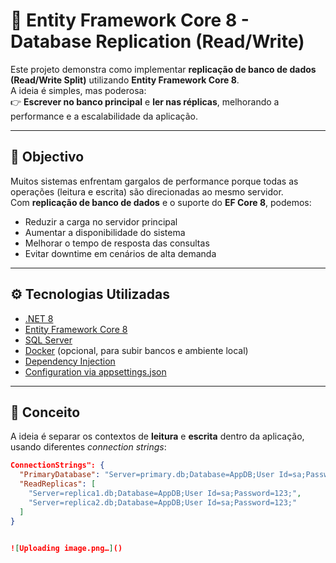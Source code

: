 # 🧩 Entity Framework Core 8 - Database Replication (Read/Write)

Este projeto demonstra como implementar **replicação de banco de dados (Read/Write Split)** utilizando **Entity Framework Core 8**.  
A ideia é simples, mas poderosa:  
👉 **Escrever no banco principal** e **ler nas réplicas**, melhorando a performance e a escalabilidade da aplicação.

---

## 🚀 Objectivo

Muitos sistemas enfrentam gargalos de performance porque todas as operações (leitura e escrita) são direcionadas ao mesmo servidor.  
Com **replicação de banco de dados** e o suporte do **EF Core 8**, podemos:

- Reduzir a carga no servidor principal  
- Aumentar a disponibilidade do sistema  
- Melhorar o tempo de resposta das consultas  
- Evitar downtime em cenários de alta demanda  

---

## ⚙️ Tecnologias Utilizadas

- [.NET 8](https://dotnet.microsoft.com/download/dotnet/8.0)
- [Entity Framework Core 8](https://learn.microsoft.com/en-us/ef/core/)
- [SQL Server](https://www.microsoft.com/sql-server)
- [Docker](https://www.docker.com/) (opcional, para subir bancos e ambiente local)
- [Dependency Injection](https://learn.microsoft.com/en-us/dotnet/core/extensions/dependency-injection)
- [Configuration via appsettings.json](https://learn.microsoft.com/en-us/aspnet/core/fundamentals/configuration/)

---

## 🧠 Conceito

A ideia é separar os contextos de **leitura** e **escrita** dentro da aplicação, usando diferentes *connection strings*:

```json
ConnectionStrings": {
  "PrimaryDatabase": "Server=primary.db;Database=AppDB;User Id=sa;Password=123;",
  "ReadReplicas": [
    "Server=replica1.db;Database=AppDB;User Id=sa;Password=123;",
    "Server=replica2.db;Database=AppDB;User Id=sa;Password=123;"
  ]
}


![Uploading image.png…]()

